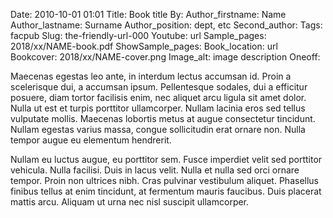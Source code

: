 Date: 2010-10-01 01:01
Title: Book title
By: <!--leave blank or add edited, translated, etc -->
Author_firstname: Name
Author_lastname: Surname
Author_position: dept, etc
Second_author: <!-- and FIRSTNAME LASTNAME (Only add if there's a second name) -->
Tags: facpub
Slug: the-friendly-url-000
Youtube: url
Sample_pages: 2018/xx/NAME-book.pdf
ShowSample_pages: <!-- yes or no ("yes" will display link) -->
Book_location: url
Bookcover: 2018/xx/NAME-cover.png
Image_alt: image description
Oneoff: <!-- yes or no ("yes" will hide from main site for review) -->

Maecenas egestas leo ante, in interdum lectus accumsan id. Proin a scelerisque dui, a accumsan ipsum. Pellentesque sodales, dui a efficitur posuere, diam tortor facilisis enim, nec aliquet arcu ligula sit amet dolor. Nulla ut est et turpis porttitor ullamcorper. Nullam lacinia eros sed tellus vulputate mollis. Maecenas lobortis metus at augue consectetur tincidunt. Nullam egestas varius massa, congue sollicitudin erat ornare non. Nulla tempor augue eu elementum hendrerit.

Nullam eu luctus augue, eu porttitor sem. Fusce imperdiet velit sed porttitor vehicula. Nulla facilisi. Duis in lacus velit. Nulla et nulla sed orci ornare tempor. Proin non ultrices nibh. Cras pulvinar vestibulum aliquet. Phasellus finibus tellus at enim tincidunt, at fermentum mauris faucibus. Duis placerat mattis arcu. Aliquam ut urna nec nisl suscipit ullamcorper. 

<!-- UNHIDE IF NEEEDED 
<em>View a <a href="https://library.bc.edu/theme/img/facpub/2018/XX/NAME-guide.pdf">guide of selected resources (PDF)</a> on this topic available through the Libraries. </em>
-->